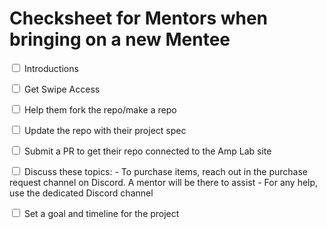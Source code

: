 # Checksheet for Mentors when bringing on a new Mentee

<input type="checkbox"/> Introductions

<input type="checkbox"/> Get Swipe Access

<input type="checkbox"/> Help them fork the repo/make a repo

<input type="checkbox"/> Update the repo with their project spec

<input type="checkbox"/> Submit a PR to get their repo connected to the Amp Lab site

<input type="checkbox"/> Discuss these topics:
    - To purchase items, reach out in the purchase request channel on Discord. A mentor will be there to assist
    - For any help, use the dedicated Discord channel

<input type="checkbox"/> Set a goal and timeline for the project

